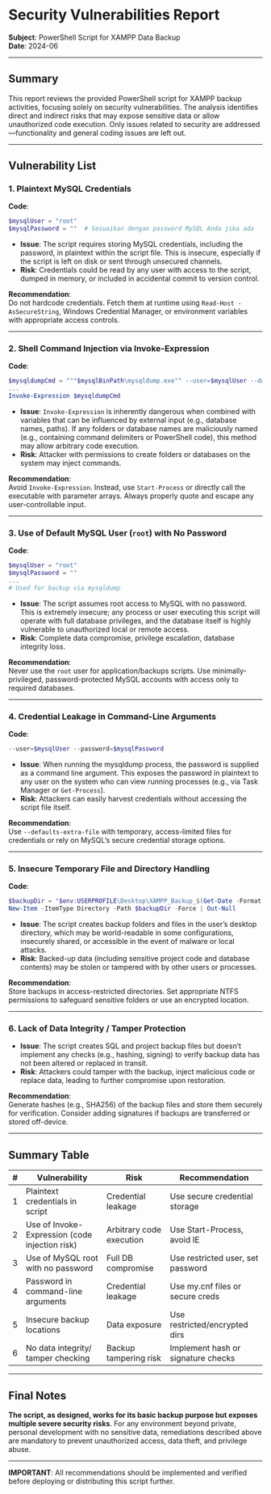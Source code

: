 # Security Vulnerabilities Report

**Subject**: PowerShell Script for XAMPP Data Backup  
**Date**: 2024-06

---

## Summary

This report reviews the provided PowerShell script for XAMPP backup activities, focusing solely on security vulnerabilities. The analysis identifies direct and indirect risks that may expose sensitive data or allow unauthorized code execution. Only issues related to security are addressed—functionality and general coding issues are left out.

---

## Vulnerability List

### 1. Plaintext MySQL Credentials

**Code**:

```powershell
$mysqlUser = "root"
$mysqlPassword = ""  # Sesuaikan dengan password MySQL Anda jika ada
```

- **Issue**: The script requires storing MySQL credentials, including the password, in plaintext within the script file. This is insecure, especially if the script is left on disk or sent through unsecured channels.
- **Risk**: Credentials could be read by any user with access to the script, dumped in memory, or included in accidental commit to version control.

**Recommendation**:  
Do not hardcode credentials. Fetch them at runtime using `Read-Host -AsSecureString`, Windows Credential Manager, or environment variables with appropriate access controls.

---

### 2. Shell Command Injection via Invoke-Expression

**Code**:

```powershell
$mysqldumpCmd = """$mysqlBinPath\mysqldump.exe"" --user=$mysqlUser --databases $db --result-file=""$outputFile"""
...
Invoke-Expression $mysqldumpCmd
```

- **Issue**: `Invoke-Expression` is inherently dangerous when combined with variables that can be influenced by external input (e.g., database names, paths). If any folders or database names are maliciously named (e.g., containing command delimiters or PowerShell code), this method may allow arbitrary code execution.
- **Risk**: Attacker with permissions to create folders or databases on the system may inject commands.

**Recommendation**:  
Avoid `Invoke-Expression`. Instead, use `Start-Process` or directly call the executable with parameter arrays. Always properly quote and escape any user-controllable input.

---

### 3. Use of Default MySQL User (`root`) with No Password

**Code**:

```powershell
$mysqlUser = "root"
$mysqlPassword = ""
...
# Used for backup via mysqldump
```

- **Issue**: The script assumes root access to MySQL with no password. This is extremely insecure; any process or user executing this script will operate with full database privileges, and the database itself is highly vulnerable to unauthorized local or remote access.
- **Risk**: Complete data compromise, privilege escalation, database integrity loss.

**Recommendation**:  
Never use the `root` user for application/backups scripts. Use minimally-privileged, password-protected MySQL accounts with access only to required databases.

---

### 4. Credential Leakage in Command-Line Arguments

**Code**:

```powershell
--user=$mysqlUser --password=$mysqlPassword
```

- **Issue**: When running the mysqldump process, the password is supplied as a command line argument. This exposes the password in plaintext to any user on the system who can view running processes (e.g., via Task Manager or `Get-Process`).
- **Risk**: Attackers can easily harvest credentials without accessing the script file itself.

**Recommendation**:  
Use `--defaults-extra-file` with temporary, access-limited files for credentials or rely on MySQL’s secure credential storage options.

---

### 5. Insecure Temporary File and Directory Handling

**Code**:

```powershell
$backupDir = "$env:USERPROFILE\Desktop\XAMPP_Backup_$(Get-Date -Format 'yyyyMMdd_HHmmss')"
New-Item -ItemType Directory -Path $backupDir -Force | Out-Null
```

- **Issue**: The script creates backup folders and files in the user’s desktop directory, which may be world-readable in some configurations, insecurely shared, or accessible in the event of malware or local attacks.
- **Risk**: Backed-up data (including sensitive project code and database contents) may be stolen or tampered with by other users or processes.

**Recommendation**:  
Store backups in access-restricted directories. Set appropriate NTFS permissions to safeguard sensitive folders or use an encrypted location.

---

### 6. Lack of Data Integrity / Tamper Protection

- **Issue**: The script creates SQL and project backup files but doesn’t implement any checks (e.g., hashing, signing) to verify backup data has not been altered or replaced in transit.
- **Risk**: Attackers could tamper with the backup, inject malicious code or replace data, leading to further compromise upon restoration.

**Recommendation**:  
Generate hashes (e.g., SHA256) of the backup files and store them securely for verification. Consider adding signatures if backups are transferred or stored off-device.

---

## Summary Table

| #   | Vulnerability                                  | Risk                     | Recommendation                     |
| --- | ---------------------------------------------- | ------------------------ | ---------------------------------- |
| 1   | Plaintext credentials in script                | Credential leakage       | Use secure credential storage      |
| 2   | Use of Invoke-Expression (code injection risk) | Arbitrary code execution | Use Start-Process, avoid IE        |
| 3   | Use of MySQL root with no password             | Full DB compromise       | Use restricted user, set password  |
| 4   | Password in command-line arguments             | Credential leakage       | Use my.cnf files or secure creds   |
| 5   | Insecure backup locations                      | Data exposure            | Use restricted/encrypted dirs      |
| 6   | No data integrity/ tamper checking             | Backup tampering risk    | Implement hash or signature checks |

---

## Final Notes

**The script, as designed, works for its basic backup purpose but exposes multiple severe security risks**. For any environment beyond private, personal development with no sensitive data, remediations described above are mandatory to prevent unauthorized access, data theft, and privilege abuse.

---

**IMPORTANT**: All recommendations should be implemented and verified before deploying or distributing this script further.

